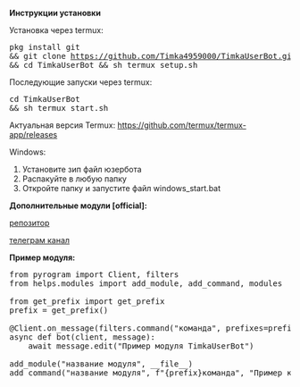 <b>Инструкции установки</b>

Установка через termux: <pre language="bash">pkg install git && git clone https://github.com/Timka4959000/TimkaUserBot.git && cd TimkaUserBot && sh termux_setup.sh</pre>
Последующие запуски через termux: <pre language="bash">cd TimkaUserBot && sh termux_start.sh</pre>

Актуальная версия Termux: https://github.com/termux/termux-app/releases

Windows: 
1. Установите зип файл юзербота
2. Распакуйте в любую папку
3. Откройте папку и запустите файл windows_start.bat

<b>Дополнительные модули [official]:</b>

<a href='https://github.com/Timka4959000/TimkaUserBotModules'>репозитор</a>

<a href='https://t.me/TimkaUserBotModules'>телеграм канал</a>

<b>Пример модуля:</b>
<pre language='python'>
from pyrogram import Client, filters
from helps.modules import add_module, add_command, modules

from get_prefix import get_prefix
prefix = get_prefix()

@Client.on_message(filters.command("команда", prefixes=prefix) & filters.me)
async def bot(client, message):
    await message.edit("Пример модуля TimkaUserBot")

add_module("название модуля", __file__)
add_command("название модуля", f"{prefix}команда", "Пример команды для юзербота")
</pre>
